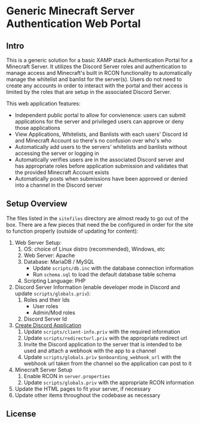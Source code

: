 # Generic Minecraft Server Authentication Web Portal

## Intro

This is a generic solution for a basic XAMP stack Authentication Portal for a Minecraft Server. It utilizes the Discord Server roles and authentication to manage access and Minecraft's built in RCON functionality to automatically manage the whitelist and banlist for the server(s). Users do not need to create any accounts in order to interact with the portal and their access is limited by the roles that are setup in the associated Discord Server.

This web application features:
- Independent public portal to allow for convienence: users can submit applications for the server and privileged users can approve or deny those applications
- View Applications, Whitelists, and Banlists with each users' Discord Id and Minecraft Account so there's no confusion over who's who
- Automatically add users to the servers' whitelists and banlists without accessing the server or logging in
- Automatically verifies users are in the associated Discord server and has appropriate roles before application submission and validates that the provided Minecraft Account exists
- Automatically posts when submissions have been approved or denied into a channel in the Discord server

## Setup Overview

The files listed in the `sitefiles` directory are almost ready to go out of the box. There are a few pieces that need the be configured in order for the site to function properly (outside of updating for content):

1. Web Server Setup:
    1. OS: choice of Linux distro (recommended), Windows, etc
    2. Web Server: Apache
    3. Database: MariaDB / MySQL
        * Update `scripts/db.inc` with the database connection information
        * Run `schema.sql` to load the default database table schema
    4. Scripting Language: PHP
2. Discord Server Information (enable developer mode in Discord and update `scripts/globals.priv`):
    1. Roles and their Ids
        * User roles
        * Admin/Mod roles
    2. Discord Server Id
3. [Create Discord Application](https://discord.com/developers/docs/quick-start/getting-started#step-1-creating-an-app)
    1. Update `scripts/client-info.priv` with the required information
    2. Update `scripts/redirecturl.priv` with the appropriate redirect url
    3. Invite the Discord application to the server that is intended to be used and attach a webhook with the app to a channel
    4. Update `scripts/globals.priv` `$onboarding_webhook_url` with the webhook url taken from the channel so the application can post to it
4. Minecraft Server Setup
    1. Enable RCON in `server.properties`
    2. Update `scripts/globals.priv` with the appropriate RCON information
5. Update the HTML pages to fit your server, if necessary
6. Update other items throughout the codebase as necessary

## License

